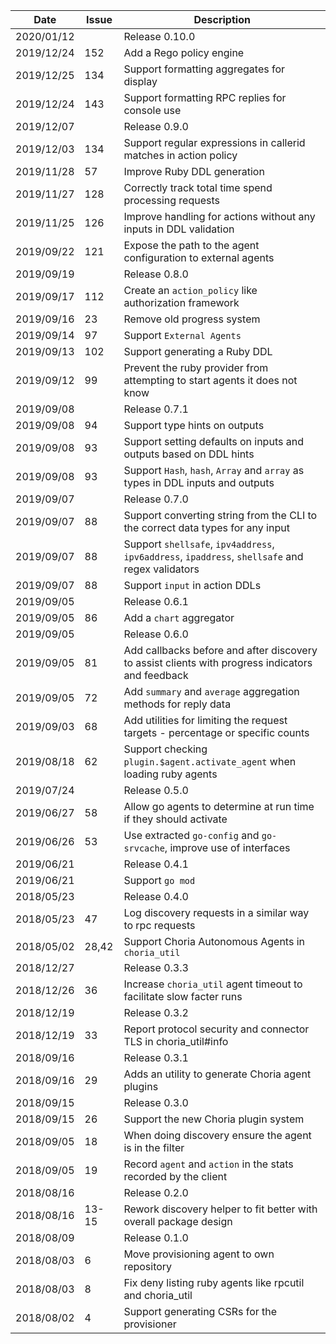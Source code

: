 |Date      |Issue |Description                                                                                              |
|----------|------|---------------------------------------------------------------------------------------------------------|
|2020/01/12|      |Release 0.10.0                                                                                           |
|2019/12/24|152   |Add a Rego policy engine                                                                                 |
|2019/12/25|134   |Support formatting aggregates for display                                                                |
|2019/12/24|143   |Support formatting RPC replies for console use                                                           |
|2019/12/07|      |Release 0.9.0                                                                                            |
|2019/12/03|134   |Support regular expressions in callerid matches in action policy                                         |
|2019/11/28|57    |Improve Ruby DDL generation                                                                              |
|2019/11/27|128   |Correctly track total time spend processing requests                                                     |
|2019/11/25|126   |Improve handling for actions without any inputs in DDL validation                                        |
|2019/09/22|121   |Expose the path to the agent configuration to external agents                                            |
|2019/09/19|      |Release 0.8.0                                                                                            |
|2019/09/17|112   |Create an `action_policy` like authorization framework                                                   |
|2019/09/16|23    |Remove old progress system                                                                               |
|2019/09/14|97    |Support `External Agents`                                                                                |
|2019/09/13|102   |Support generating a Ruby DDL                                                                            |
|2019/09/12|99    |Prevent the ruby provider from attempting to start agents it does not know                               |
|2019/09/08|      |Release 0.7.1                                                                                            |
|2019/09/08|94    |Support type hints on outputs                                                                            |
|2019/09/08|93    |Support setting defaults on inputs and outputs based on DDL hints                                        |
|2019/09/08|93    |Support `Hash`, `hash`, `Array` and `array` as types in DDL inputs and outputs                           |
|2019/09/07|      |Release 0.7.0                                                                                            |
|2019/09/07|88    |Support converting string from the CLI to the correct data types for any input                           |
|2019/09/07|88    |Support `shellsafe`, `ipv4address`, `ipv6address`, `ipaddress`, `shellsafe` and regex validators         |
|2019/09/07|88    |Support `input` in action DDLs                                                                           |
|2019/09/05|      |Release 0.6.1                                                                                            |
|2019/09/05|86    |Add a `chart` aggregator                                                                                 |
|2019/09/05|      |Release 0.6.0                                                                                            |
|2019/09/05|81    |Add callbacks before and after discovery to assist clients with progress indicators and feedback         |
|2019/09/05|72    |Add `summary` and `average` aggregation methods for reply data                                           |
|2019/09/03|68    |Add utilities for limiting the request targets - percentage or specific counts                           |
|2019/08/18|62    |Support checking `plugin.$agent.activate_agent` when loading ruby agents                                 |
|2019/07/24|      |Release 0.5.0                                                                                            |
|2019/06/27|58    |Allow go agents to determine at run time if they should activate                                         |
|2019/06/26|53    |Use extracted `go-config` and `go-srvcache`, improve use of interfaces                                   |
|2019/06/21|      |Release 0.4.1                                                                                            |
|2019/06/21|      |Support `go mod`                                                                                         |
|2018/05/23|      |Release 0.4.0                                                                                            |
|2018/05/23|47    |Log discovery requests in a similar way to rpc requests                                                  |
|2018/05/02|28,42 |Support Choria Autonomous Agents in `choria_util`                                                        |
|2018/12/27|      |Release 0.3.3                                                                                            |
|2018/12/26|36    |Increase `choria_util` agent timeout to facilitate slow facter runs                                      |
|2018/12/19|      |Release 0.3.2                                                                                            |
|2018/12/19|33    |Report protocol security and connector TLS in choria_util#info                                           |
|2018/09/16|      |Release 0.3.1                                                                                            |
|2018/09/16|29    |Adds an utility to generate Choria agent plugins                                                         |
|2018/09/15|      |Release 0.3.0                                                                                            |
|2018/09/15|26    |Support the new Choria plugin system                                                                     |
|2018/09/05|18    |When doing discovery ensure the agent is in the filter                                                   |
|2018/09/05|19    |Record `agent` and `action` in the stats recorded by the client                                          |
|2018/08/16|      |Release 0.2.0                                                                                            |
|2018/08/16|13-15 |Rework discovery helper to fit better with overall package design                                        |
|2018/08/09|      |Release 0.1.0                                                                                            |
|2018/08/03|6     |Move provisioning agent to own repository                                                                |
|2018/08/03|8     |Fix deny listing ruby agents like rpcutil and choria_util                                                |
|2018/08/02|4     |Support generating CSRs for the provisioner                                                              |
